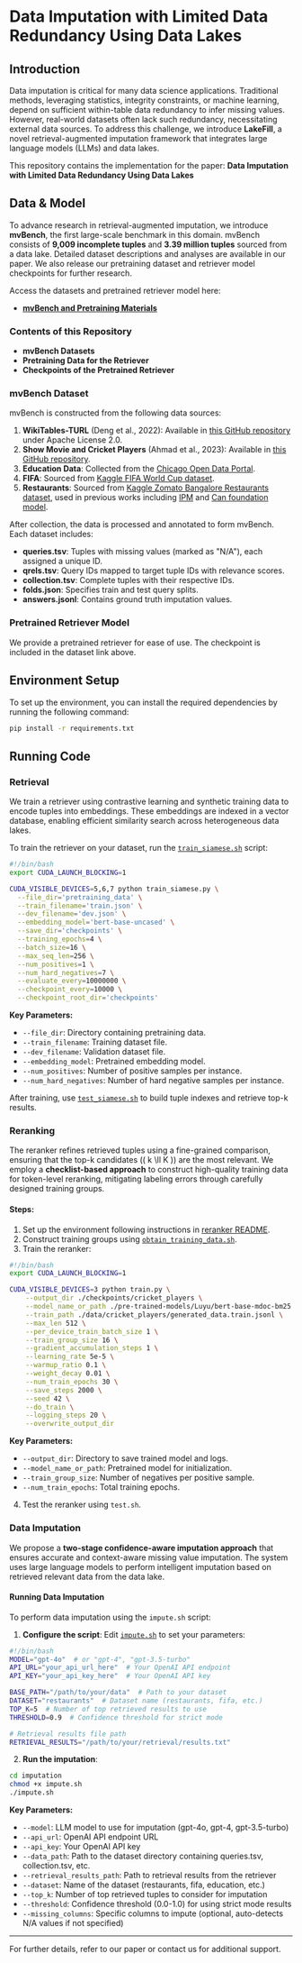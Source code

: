 
# Data Imputation with Limited Data Redundancy Using Data Lakes

## Introduction
Data imputation is critical for many data science applications. Traditional methods, leveraging statistics, integrity constraints, or machine learning, depend on sufficient within-table data redundancy to infer missing values. However, real-world datasets often lack such redundancy, necessitating external data sources. To address this challenge, we introduce **LakeFill**, a novel retrieval-augmented imputation framework that integrates large language models (LLMs) and data lakes.

This repository contains the implementation for the paper:
**Data Imputation with Limited Data Redundancy Using Data Lakes**

## Data & Model
To advance research in retrieval-augmented imputation, we introduce **mvBench**, the first large-scale benchmark in this domain. mvBench consists of **9,009 incomplete tuples** and **3.39 million tuples** sourced from a data lake. Detailed dataset descriptions and analyses are available in our paper. We also release our pretraining dataset and retriever model checkpoints for further research.

Access the datasets and pretrained retriever model here:
- [**mvBench and Pretraining Materials**](https://hkustgz-my.sharepoint.com/:f:/g/personal/cyang662_connect_hkust-gz_edu_cn/En4KpS23e6RGmYNAO_h-MVEBPA-tKEHkVzs8dZzxmu5iMw?e=PdZpm9)

### Contents of this Repository
- **mvBench Datasets**
- **Pretraining Data for the Retriever**
- **Checkpoints of the Pretrained Retriever**

### mvBench Dataset
mvBench is constructed from the following data sources:
1. **WikiTables-TURL** (Deng et al., 2022): Available in [this GitHub repository](https://github.com/sunlab-osu/TURL/tree/release_ongoing) under Apache License 2.0.
2. **Show Movie and Cricket Players** (Ahmad et al., 2023): Available in [this GitHub repository](https://github.com/qcri/RetClean).
3. **Education Data**: Collected from the [Chicago Open Data Portal](https://data.cityofchicago.org/).
4. **FIFA**: Sourced from [Kaggle FIFA World Cup dataset](https://www.kaggle.com/abecklas/fifa-world-cup).
5. **Restaurants**: Sourced from [Kaggle Zomato Bangalore Restaurants dataset](https://www.kaggle.com/datasets/himanshupoddar/zomato-bangalore-restaurants), used in previous works including [IPM](https://github.com/EliasMei/IPM/blob/main/README.md) and [Can foundation model](https://arxiv.org/pdf/2205.09911).

After collection, the data is processed and annotated to form mvBench. Each dataset includes:
- **queries.tsv**: Tuples with missing values (marked as "N/A"), each assigned a unique ID.
- **qrels.tsv**: Query IDs mapped to target tuple IDs with relevance scores.
- **collection.tsv**: Complete tuples with their respective IDs.
- **folds.json**: Specifies train and test query splits.
- **answers.jsonl**: Contains ground truth imputation values.

### Pretrained Retriever Model
We provide a pretrained retriever for ease of use. The checkpoint is included in the dataset link above.

## Environment Setup
To set up the environment, you can install the required dependencies by running the following command:
```bash
pip install -r requirements.txt
```

## Running Code
### Retrieval
We train a retriever using contrastive learning and synthetic training data to encode tuples into embeddings. These embeddings are indexed in a vector database, enabling efficient similarity search across heterogeneous data lakes.

To train the retriever on your dataset, run the [`train_siamese.sh`](./retriever/train_siamese.sh) script:

```bash
#!/bin/bash
export CUDA_LAUNCH_BLOCKING=1

CUDA_VISIBLE_DEVICES=5,6,7 python train_siamese.py \
  --file_dir='pretraining_data' \
  --train_filename='train.json' \
  --dev_filename='dev.json' \
  --embedding_model='bert-base-uncased' \
  --save_dir='checkpoints' \
  --training_epochs=4 \
  --batch_size=16 \
  --max_seq_len=256 \
  --num_positives=1 \
  --num_hard_negatives=7 \
  --evaluate_every=10000000 \
  --checkpoint_every=10000 \
  --checkpoint_root_dir='checkpoints'
```

**Key Parameters:**
- `--file_dir`: Directory containing pretraining data.
- `--train_filename`: Training dataset file.
- `--dev_filename`: Validation dataset file.
- `--embedding_model`: Pretrained embedding model.
- `--num_positives`: Number of positive samples per instance.
- `--num_hard_negatives`: Number of hard negative samples per instance.

After training, use [`test_siamese.sh`](./retriever/test_siamese.sh) to build tuple indexes and retrieve top-k results.

### Reranking
The reranker refines retrieved tuples using a fine-grained comparison, ensuring that the top-k candidates (\( k \ll K \)) are the most relevant. We employ a **checklist-based approach** to construct high-quality training data for token-level reranking, mitigating labeling errors through carefully designed training groups.

#### Steps:
1. Set up the environment following instructions in [reranker README](reranking/reranker/readme.md).
2. Construct training groups using [`obtain_training_data.sh`](reranking/annotation/obtain_training_data.sh).
3. Train the reranker:

```bash
#!/bin/bash
export CUDA_LAUNCH_BLOCKING=1

CUDA_VISIBLE_DEVICES=3 python train.py \
    --output_dir ./checkpoints/cricket_players \
    --model_name_or_path ./pre-trained-models/Luyu/bert-base-mdoc-bm25 \
    --train_path ./data/cricket_players/generated_data.train.jsonl \
    --max_len 512 \
    --per_device_train_batch_size 1 \
    --train_group_size 16 \
    --gradient_accumulation_steps 1 \
    --learning_rate 5e-5 \
    --warmup_ratio 0.1 \
    --weight_decay 0.01 \
    --num_train_epochs 30 \
    --save_steps 2000 \
    --seed 42 \
    --do_train \
    --logging_steps 20 \
    --overwrite_output_dir
```

**Key Parameters:**
- `--output_dir`: Directory to save trained model and logs.
- `--model_name_or_path`: Pretrained model for initialization.
- `--train_group_size`: Number of negatives per positive sample.
- `--num_train_epochs`: Total training epochs.

4. Test the reranker using `test.sh`.

### Data Imputation
We propose a **two-stage confidence-aware imputation approach** that ensures accurate and context-aware missing value imputation. The system uses large language models to perform intelligent imputation based on retrieved relevant data from the data lake.

#### Running Data Imputation
To perform data imputation using the `impute.sh` script:

1. **Configure the script**: Edit [`impute.sh`](./imputation/impute.sh) to set your parameters:
```bash
#!/bin/bash
MODEL="gpt-4o"  # or "gpt-4", "gpt-3.5-turbo"
API_URL="your_api_url_here"  # Your OpenAI API endpoint
API_KEY="your_api_key_here"  # Your OpenAI API key

BASE_PATH="/path/to/your/data"  # Path to your dataset
DATASET="restaurants"  # Dataset name (restaurants, fifa, etc.)
TOP_K=5  # Number of top retrieved results to use
THRESHOLD=0.9  # Confidence threshold for strict mode

# Retrieval results file path
RETRIEVAL_RESULTS="/path/to/your/retrieval/results.txt"
```

2. **Run the imputation**:
```bash
cd imputation
chmod +x impute.sh
./impute.sh
```

**Key Parameters:**
- `--model`: LLM model to use for imputation (gpt-4o, gpt-4, gpt-3.5-turbo)
- `--api_url`: OpenAI API endpoint URL
- `--api_key`: Your OpenAI API key
- `--data_path`: Path to the dataset directory containing queries.tsv, collection.tsv, etc.
- `--retrieval_results_path`: Path to retrieval results from the retriever
- `--dataset`: Name of the dataset (restaurants, fifa, education, etc.)
- `--top_k`: Number of top retrieved tuples to consider for imputation
- `--threshold`: Confidence threshold (0.0-1.0) for using strict mode results
- `--missing_columns`: Specific columns to impute (optional, auto-detects N/A values if not specified)


---
For further details, refer to our paper or contact us for additional support.
